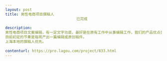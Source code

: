 ```yaml
---                
layout: post       
title: 男性电商项目撰稿人
                                已完成
           
description: 
男性电商项目文案编辑，有一定文字功底，最好是在原有工作中从事编辑工作，我们的产品优点类似质男XY这样的公众号。
目前初定的节奏是每周产出一篇编辑或原创稿件。
上海本地的撰稿人优先。
     
contenturl: https://pro.lagou.com/project/833.html      
---                 
```

